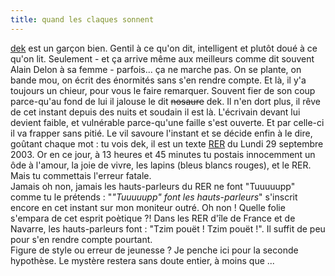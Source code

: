```yaml
---
title: quand les claques sonnent
---
```


[dek](http://www.t2fm.net) est un garçon bien. Gentil à ce qu'on dit,
intelligent et plutôt doué à ce qu'on lit. Seulement - et ça arrive même aux
meilleurs comme dit souvent Alain Delon à sa femme - parfois... ça ne marche
pas. On se plante, on bande mou, on écrit des énormités sans s'en rendre
compte. Et là, il y'a toujours un chieur, pour vous le faire remarquer.
Souvent fier de son coup parce-qu'au fond de lui il jalouse le dit
<s>nosaure</s> dek. Il n'en dort plus, il rêve de cet instant depuis des nuits
et soudain il est là. L'écrivain devant lui devient faible, et vulnérable
parce-qu'une faille s'est ouverte. Et par celle-ci il va frapper sans pitié.
Le vil savoure l'instant et se décide enfin à le dire, goûtant chaque mot : tu
vois dek, il est un texte [RER](http://www.menestrel.org/trying/?log=573) du
Lundi 29 septembre 2003. Or en ce jour, à 13 heures et 45 minutes tu postais
innocemment un ôde à l'amour, la joie de vivre, les lapins (bleus blancs
rouges), et le RER. Mais tu commettais l'erreur fatale.  
Jamais oh non, jamais les hauts-parleurs du RER ne font "Tuuuuupp" comme tu le
prétends : "_"Tuuuuupp" font les hauts-parleurs_" s'inscrit encore en cet
instant sur mon moniteur outré. Oh non ! Quelle folie s'empara de cet esprit
poètique ?! Dans les RER d'île de France et de Navarre, les hauts-parleurs
font : "Tzim pouët ! Tzim pouët !". Il suffit de peu pour s'en rendre compte
pourtant.  
Figure de style ou erreur de jeunesse ? Je penche ici pour la seconde
hypothèse. Le mystère restera sans doute entier, à moins que ...

